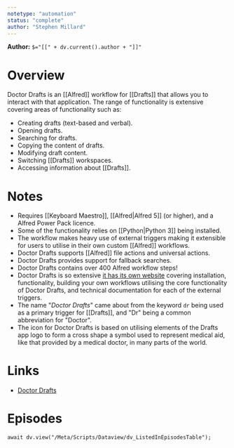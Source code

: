 ```yaml
---
notetype: "automation"
status: "complete"
author: "Stephen Millard"
---
```


**Author:** `$="[[" + dv.current().author + "]]"`

# Overview
Doctor Drafts is an [[Alfred]] workflow for [[Drafts]] that allows you to interact with that application. The range of functionality is extensive covering areas of functionality such as:

- Creating drafts (text-based and verbal).
- Opening drafts.
- Searching for drafts.
- Copying the content of drafts.
- Modifying draft content.
- Switching [[Drafts]] workspaces.
- Accessing information about [[Drafts]].

# Notes
- Requires [[Keyboard Maestro]], [[Alfred|Alfred 5]] (or higher), and a Alfred Power Pack licence.
- Some of the functionality relies on [[Python|Python 3]] being installed.
- The workflow makes heavy use of external triggers making it extensible for users to utilise in their own custom [[Alfred]] workflows.
- Doctor Drafts supports [[Alfred]] file actions and universal actions.
- Doctor Drafts provides support for fallback searches.
- Doctor Drafts contains over 400 Alfred workflow steps!
- Doctor Drafts is so extensive [it has its own website](https://doctordrafts.thoughtasylum.com) covering installation, functionality, building your own workflows utilising the core functionality of Doctor Drafts, and technical documentation for each of the external triggers.
- The name "*Doctor Drafts*" came about from the keyword `dr` being used as a primary trigger for [[Drafts]], and "Dr" being a common abbreviation for "Doctor".
- The icon for Doctor Drafts is based on utilising elements of the Drafts app logo to form a cross shape a symbol used to represent medical aid, like that provided by a medical doctor, in many parts of the world.

# Links
- [Doctor Drafts](https://doctordrafts.thoughtasylum.com)

# Episodes
```dataviewjs
await dv.view("/Meta/Scripts/Dataview/dv_ListedInEpisodesTable");
```
